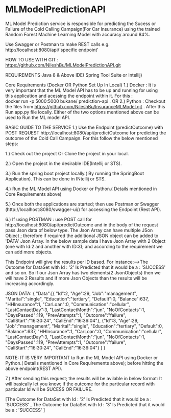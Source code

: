 # MLModelPredictionAPI

ML Model Prediction service is responsible for predicting the Sucess or Failure of the Cold Calling Campaign(For Car Insurance) using the trained Random Forest Machine Learning Model with accuracy around 84%.

Use Swagger or Postman to make REST calls e.g. http://localhost:8080/api/'specific endpoint'

HOW TO USE
WITH GIT : https://github.com/NileshBu/MLModelPredictionAPI.git

REQUIREMENTS 
Java 8 & Above
IDE( Spring Tool Suite or Intellij)

Core Requirements (Docker OR Python Set Up In Local)
1.) Docker : It is very  important that the ML Model API has to be up and running for using this application and acessing the endpoint within it. For this :  
docker run -p 5000:5000 bukane/ prediction-api . 
OR
2.) Python : Checkout the files from https://github.com/NileshBu/InsuranceMLModel.git . After this Run app.py file locally.
Either of the two options mentioned above can be used to Run the ML model API.


BASIC GUIDE TO THE SERVICE 1.) Use the Endpoint (predictOutcome) with POST REQUEST http://localhost:8080/api/predictOutcome for predicting the outcome of the Cold Call Campaign. For this follow the below mentioned steps:

1.) Check out the project Or Clone the project in your local.


2.) Open the project in the desirable IDE(Intellij or STS). 


3.) Run the spring boot project locally.( By running the SpringBoot Application). This can be done in INtellij or STS.


4.) Run the ML Model API using Docker or Python.( Details mentioned in Core Requirements above)


5.) Once both the applications are started; then use Postman or Swagger (http://localhost:8080/swagger-ui/) for accessing the Endpoint (Rest API).


6.) If using POSTMAN : use POST call for http://localhost:8080/api/predictOutcome and in the body of the request pass Json data of below type. The Json Array can have multiple JSon Object ; therefore if required the additional JSON object can be added to 'DATA' Json Array. In the below sample data I have Json Array with 2 Object (one with Id:2 and another with ID:3); and according to the requirement we can add more objects. 


This Endpoint will give the results per ID based. For instance:-->The Outcome for DataSet with Id : '2' Is Predicted that it would be a : 'SUCCESS' and so on. 
So if our Json Array has two elements(2 JsonObjects) then we will have 2 Results and if more Json Objects than the results will be increasing accordingly.


JSON DATA:
{ "Data":[{
   "Id":2,
   "Age":29,
   "Job":"management",
   "Marital":"single",
   "Education":"tertiary",
   "Default":0,
   "Balance":637,
   "HHInsurance":1,
   "CarLoan":0,
   "Communication":"cellular",
   "LastContactDay":3,
   "LastContactMonth":"jun",
   "NoOfContacts":1,
   "DaysPassed":119,
   "PrevAttempts":1,
   "Outcome":"failure",
   "CallStart":"16:30:24",
   "CallEnd":"16:36:04"},
   {"Id":3,
   "Age":29,
   "Job":"management",
   "Marital":"single",
   "Education":"tertiary",
   "Default":0,
   "Balance":637,
   "HHInsurance":1,
   "CarLoan":0,
   "Communication":"cellular",
   "LastContactDay":3,
   "LastContactMonth":"jun",
   "NoOfContacts":1,
   "DaysPassed":119,
   "PrevAttempts":1,
   "Outcome":"failure",
   "CallStart":"16:30:24",
   "CallEnd":"16:36:04"}
   ]
}



NOTE:  IT IS VERY IMPORTANT to Run the ML Model API using Docker or Python.( Details mentioned in Core Requirements above); before hitting the above endpoint(REST API).


7.) After sending this request; the results will be avilable in below format: It will basically let you know; if the outcome for the particular record with particular Id will be SUCESS OR FAILURE.


[The Outcome for DataSet with Id : '2' Is Predicted that it would be a : 'SUCCESS'
, The Outcome for DataSet with Id : '3' Is Predicted that it would be a : 'SUCCESS'
] 








